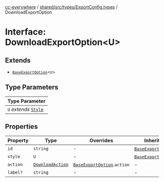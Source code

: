 [cc-everywhere](../../../../../index.md) / [shared/src/types/ExportConfig.types](../index.md) / DownloadExportOption

# Interface: DownloadExportOption<U\>

## Extends

- [`BaseExportOption`](BaseExportOption.md)<`U`\>

## Type Parameters

| Type Parameter |
| ------ |
| `U` *extends* [`Style`](Style.md) |

## Properties

| Property | Type | Overrides | Inherited from |
| ------ | ------ | ------ | ------ |
| `id` | `string` | - | [`BaseExportOption`](BaseExportOption.md).`id` |
| `style` | `U` | - | [`BaseExportOption`](BaseExportOption.md).`style` |
| `action` | [`DownloadAction`](DownloadAction.md) | [`BaseExportOption`](BaseExportOption.md).`action` | - |
| `label?` | `string` | - | - |
